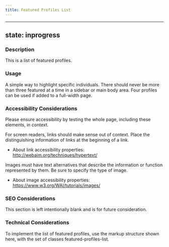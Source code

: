 ```yaml
---
title: Featured Profiles List
---
```


---
state: inprogress
---

### Description
This is a list of featured profiles.

### Usage
A simple way to highlight specific individuals. There should never be more than three featured at a time in a sidebar or main body area. Four profiles can be used if added to a full-width page.

### Accessibility Considerations
Please ensure accessibility by testing the whole page, including these elements, in context.

For screen readers, links should make sense out of context. Place the distinguishing information of links at the beginning of a link.

* About link accessibility properties: http://webaim.org/techniques/hypertext/

Images must have text alternatives that describe the information or function represented by them. Be sure to specify the type of image. 

* About image accessibility properties: https://www.w3.org/WAI/tutorials/images/


### SEO Considerations
This section is left intentionally blank and is for future consideration.

### Technical Considerations
To implement the list of featured profiles, use the markup structure shown here, with the set of classes featured-profiles-list.
